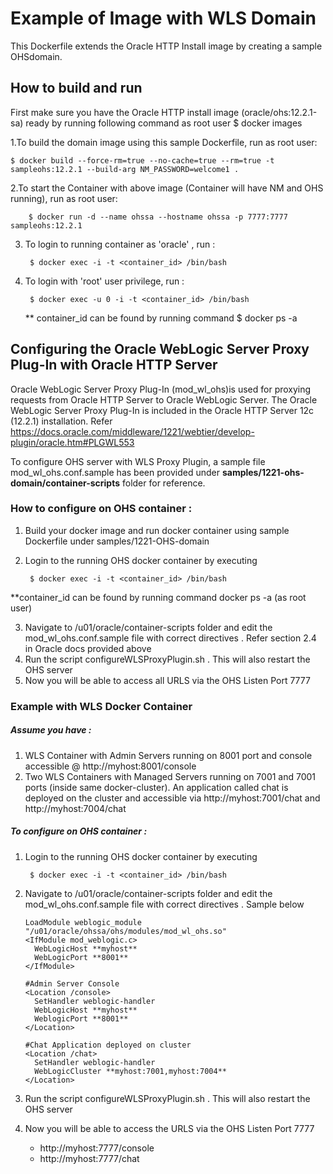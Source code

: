 Example of Image with WLS Domain
===============
This Dockerfile extends the Oracle HTTP Install image by creating a sample OHSdomain.

## How to build and run
First make sure you have the Oracle HTTP install image (oracle/ohs:12.2.1-sa) ready by running following command as root user
$ docker images


1.To build the domain image using this sample Dockerfile, run as root user:

    $ docker build --force-rm=true --no-cache=true --rm=true -t sampleohs:12.2.1 --build-arg NM_PASSWORD=welcome1 .

2.To start the Container with above image (Container will have NM and OHS running), run as root user:

        $ docker run -d --name ohssa --hostname ohssa -p 7777:7777 sampleohs:12.2.1

3. To login to running container as 'oracle' , run :

        $ docker exec -i -t <container_id> /bin/bash

4. To login with 'root' user privilege, run :

        $ docker exec -u 0 -i -t <container_id> /bin/bash

    ** container_id can be found by running command $ docker ps -a



## Configuring the Oracle WebLogic Server Proxy Plug-In with Oracle HTTP Server
Oracle WebLogic Server Proxy Plug-In (mod_wl_ohs)is used for proxying requests from Oracle HTTP Server to Oracle WebLogic Server.
The Oracle WebLogic Server Proxy Plug-In is included in the Oracle HTTP Server 12c (12.2.1) installation.
Refer https://docs.oracle.com/middleware/1221/webtier/develop-plugin/oracle.htm#PLGWL553

To configure OHS server with WLS Proxy Plugin, a sample file mod_wl_ohs.conf.sample has been provided under **samples/1221-ohs-domain/container-scripts** folder for reference.

### How to configure on OHS container :
1. Build your docker image and run docker container using sample Dockerfile under samples/1221-OHS-domain
2. Login to the running OHS docker container by executing

        $ docker exec -i -t <container_id> /bin/bash

**container_id can be found by running command docker ps -a (as root user)

3. Navigate to /u01/oracle/container-scripts folder and edit the mod_wl_ohs.conf.sample file with correct directives . Refer section 2.4 in Oracle docs provided above
4. Run the script configureWLSProxyPlugin.sh . This will also restart the OHS server
5. Now you will be able to access all URLS via the OHS Listen Port 7777


### Example with WLS Docker Container

##### Assume you have :

1. WLS Container with Admin Servers running on 8001 port and console accessible @ http://myhost:8001/console
2. Two WLS Containers with Managed Servers running on 7001 and 7001 ports (inside same docker-cluster). An application called chat is deployed on the cluster and  accessible via
   http://myhost:7001/chat
   and
   http://myhost:7004/chat

##### To configure on OHS container :

1. Login to the running OHS docker container by executing

        $ docker exec -i -t <container_id> /bin/bash

2. Navigate to /u01/oracle/container-scripts folder and edit the mod_wl_ohs.conf.sample file with correct directives . Sample below

   ```
   LoadModule weblogic_module   "/u01/oracle/ohssa/ohs/modules/mod_wl_ohs.so"
   <IfModule mod_weblogic.c>
     WebLogicHost **myhost**
     WebLogicPort **8001**
   </IfModule>

   #Admin Server Console
   <Location /console>
     SetHandler weblogic-handler
     WebLogicHost **myhost**
     WeblogicPort **8001**
   </Location>

   #Chat Application deployed on cluster
   <Location /chat>
     SetHandler weblogic-handler
     WebLogicCluster **myhost:7001,myhost:7004**
   </Location>
   ```


3. Run the script configureWLSProxyPlugin.sh . This will also restart the OHS server

4. Now you will be able to access the URLS via the OHS Listen Port 7777
    - http://myhost:7777/console
    - http://myhost:7777/chat
